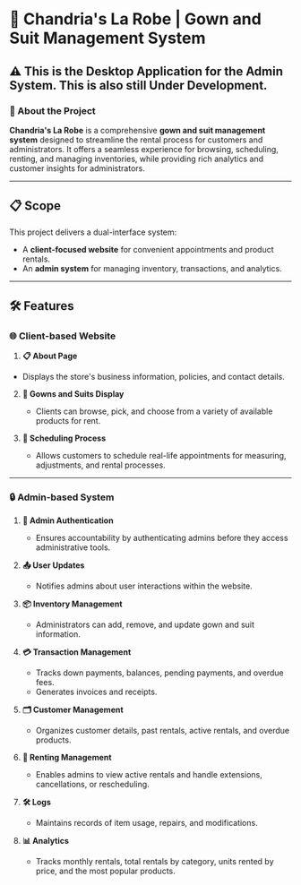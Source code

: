 # 👗 Chandria's La Robe | Gown and Suit Management System

## ⚠️ This is the Desktop Application for the Admin System. This is also still Under Development.

### 📖 About the Project
**Chandria's La Robe** is a comprehensive **gown and suit management system** designed to streamline the rental process for customers and administrators. It offers a seamless experience for browsing, scheduling, renting, and managing inventories, while providing rich analytics and customer insights for administrators.

---

## 📋 Scope

This project delivers a dual-interface system:
- A **client-focused website** for convenient appointments and product rentals.
- An **admin system** for managing inventory, transactions, and analytics.

---

## 🛠️ Features

### 🌐 **Client-based Website**

1.  **📋 About Page**
- Displays the store's business information, policies, and contact details.

2. **👗 Gowns and Suits Display**
    - Clients can browse, pick, and choose from a variety of available products for rent.

3. **📅 Scheduling Process**
    - Allows customers to schedule real-life appointments for measuring, adjustments, and rental processes.

---

### 🔒 **Admin-based System**

1. **🔐 Admin Authentication**
    - Ensures accountability by authenticating admins before they access administrative tools.

2. **📤 User Updates**
    - Notifies admins about user interactions within the website.

3. **📦 Inventory Management**
    - Administrators can add, remove, and update gown and suit information.

4. **💳 Transaction Management**
    - Tracks down payments, balances, pending payments, and overdue fees.
    - Generates invoices and receipts.

5. **🗂️ Customer Management**
    - Organizes customer details, past rentals, active rentals, and overdue products.

6. **📜 Renting Management**
    - Enables admins to view active rentals and handle extensions, cancellations, or rescheduling.

7. **🛠️ Logs**
    - Maintains records of item usage, repairs, and modifications.

8. **📊 Analytics**
    - Tracks monthly rentals, total rentals by category, units rented by price, and the most popular products.
